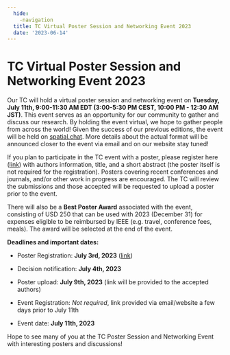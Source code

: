 ```yaml
---
  hide:
    -navigation
  title: TC Virtual Poster Session and Networking Event 2023
  date: '2023-06-14'
---
```


# TC Virtual Poster Session and Networking Event 2023

Our TC will hold a virtual poster session and networking event on **Tuesday, July 11th, 9:00-11:30 AM EDT (3:00-5:30 PM CEST, 10:00 PM - 12:30 AM JST)**. This event serves as an opportunity for our community to gather and discuss our research. By holding the event virtual, we hope to gather people from across the world! Given the success of our previous editions, the event will be held on [spatial.chat](http://spatial.chat/). More details about the actual format will be announced closer to the event via email and on our website stay tuned!


If you plan to participate in the TC event with a poster, please register here ([link](https://forms.gle/mJo1PmQSRmZFM5zu9)) with authors information, title, and a short abstract (the poster itself is not required for the registration). Posters covering recent conferences and journals, and/or other work in progress are encouraged. The TC will review the submissions and those accepted will be requested to upload a poster prior to the event.

There will also be a **Best Poster Award** associated with the event, consisting of USD 250 that can be used with 2023 (December 31) for expenses eligible to be reimbursed by IEEE (e.g. travel, conference fees, meals). The award will be selected at the end of the event.

**Deadlines and important dates:**

- Poster Registration: **July 3rd, 2023** ([link](https://forms.gle/mJo1PmQSRmZFM5zu9))

- Decision notification: **July 4th, 2023**

- Poster upload: **July 9th, 2023** (link will be provided to the accepted authors)

- Event Registration: *Not required*, link provided via email/website a few days prior to July 11th

- Event date: **July 11th, 2023**


Hope to see many of you at the TC Poster Session and Networking Event with interesting posters and discussions!


